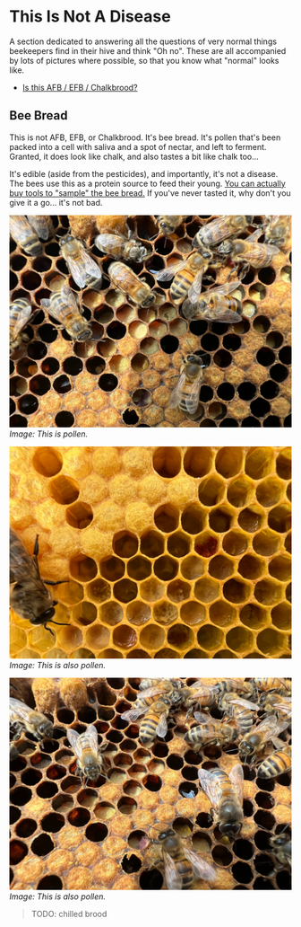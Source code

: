 # This Is Not A Disease

A section dedicated to answering all the questions of very normal things beekeepers find in their hive and think "Oh no". These are all accompanied by lots of pictures where possible, so that you know what "normal" looks like.

* [Is this AFB / EFB / Chalkbrood?](#bee-bread)

## Bee Bread

This is not AFB, EFB, or Chalkbrood. It's bee bread. It's pollen that's been packed into a cell with saliva and a spot of nectar, and left to ferment. Granted, it does look like chalk, and also tastes a bit like chalk too... 

It's edible (aside from the pesticides), and importantly, it's not a disease. The bees use this as a protein source to feed their young. [You can actually buy tools to "sample" the bee bread.](https://www.thorne.co.uk/packaging-hive-products/pollen-royal-jelly-propolis/pollen-picker.html) If you've never tasted it, why don't you give it a go... it's not bad. 

![Image showing bee bread packed in cells](/images/bee_bread_1.jpg)
*Image: This is pollen.*

![Image showing bee bread packed into cells](/images/bee_bread_2.jpg)
*Image: This is also pollen.*

![Image showing bee bread packed into cells](/images/bee_bread_3.jpg)
*Image: This is also pollen.*

> TODO: chilled brood
